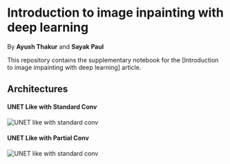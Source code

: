 # Introduction to image inpainting with deep learning

By **Ayush Thakur** and **Sayak Paul**

This repository contains the supplementary notebook for the [Introduction to image impainting with deep learning] article. 


## Architectures 

#### UNET Like with Standard Conv

![UNET like with standard conv](https://github.com/ayulockin/deepimageimpainting/blob/master/images/model_unet_like.png)

#### UNET Like with Partial Conv

![UNET like with standard conv](https://github.com/ayulockin/deepimageimpainting/blob/master/images/model_partial_conv.png)
